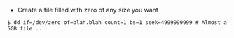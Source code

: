 * Create a file filled with zero of any size you want
```
$ dd if=/dev/zero of=blah.blah count=1 bs=1 seek=4999999999 # Almost a 5GB file...
```
